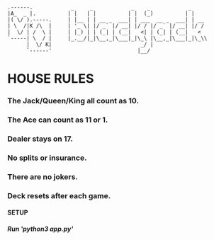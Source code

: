 ```
.------.            _     _            _    _            _
|A_  _ |.          | |   | |          | |  (_)          | |
|( \/ ).-----.     | |__ | | __ _  ___| | ___  __ _  ___| | __
| \  /|K /\  |     | '_ \| |/ _` |/ __| |/ / |/ _` |/ __| |/ /
|  \/ | /  \ |     | |_) | | (_| | (__|   <| | (_| | (__|   <
`-----| \  / |     |_.__/|_|\__,_|\___|_|\_\ |\__,_|\___|_|\_\\
      |  \/ K|                            _/ |
      `------'                           |__/
```

# HOUSE RULES

### The Jack/Queen/King all count as 10.

### The Ace can count as 11 or 1.

### Dealer stays on 17.

### No splits or insurance.

### There are no jokers.

### Deck resets after each game.

#### SETUP

##### Run 'python3 app.py'
